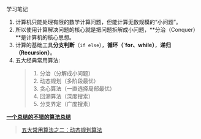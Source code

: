 学习笔记

1. 计算机只能处理有限的数学计算问题，但能计算无数规模的“小问题”。
2. 所以使用计算解决问题的核心就是把问题拆解成小问题，**分治（Conquer）**是计算机的核心思想。
3. 计算的基础工具**分支判断**（`if else`），**循环（`for、while）**，**递归（Recursion）**。
4. 五大经典常用算法: 
    > 1. 分治（分解成小问题）
    > 2. 动态规划（多阶段最优）
    > 3. 贪心算法（一直选择局部最优）
    > 4. 回溯算法（深度搜索）
    > 5. 分支界定（广度搜素）


**[一个总结的不错的算法总结](https://www.cnblogs.com/steven_oyj/category/246990.html)**

> [五大常用算法之二：动态规划算法](https://www.cnblogs.com/steven_oyj/archive/2010/05/22/1741374.html)